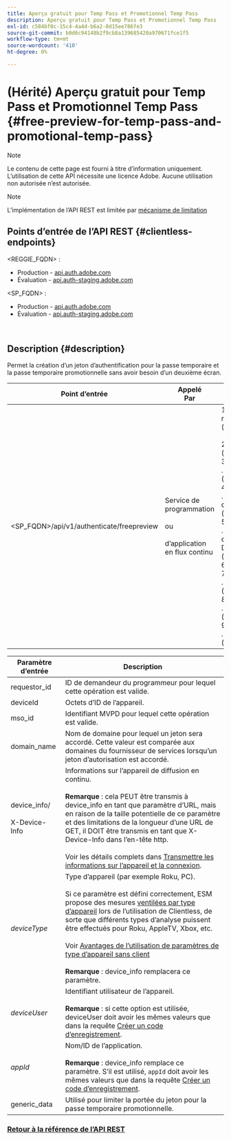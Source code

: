 ```yaml
---
title: Aperçu gratuit pour Temp Pass et Promotionnel Temp Pass
description: Aperçu gratuit pour Temp Pass et Promotionnel Temp Pass
exl-id: c584bf0c-15c4-4a4d-b6a2-8d15ee786fe3
source-git-commit: b0d6c94148b2f9cb8a139685420a970671fce1f5
workflow-type: tm+mt
source-wordcount: '410'
ht-degree: 0%

---
```


# (Hérité) Aperçu gratuit pour Temp Pass et Promotionnel Temp Pass {#free-preview-for-temp-pass-and-promotional-temp-pass}

>[!NOTE]
>
>Le contenu de cette page est fourni à titre d’information uniquement. L’utilisation de cette API nécessite une licence Adobe. Aucune utilisation non autorisée n’est autorisée.

>[!NOTE]
>
> L’implémentation de l’API REST est limitée par [mécanisme de limitation](/help/authentication/integration-guide-programmers/throttling-mechanism.md)

## Points d’entrée de l’API REST {#clientless-endpoints}

&lt;REGGIE_FQDN> :

* Production - [api.auth.adobe.com](http://api.auth.adobe.com/)
* Évaluation - [api.auth-staging.adobe.com](http://api.auth-staging.adobe.com/)

&lt;SP_FQDN> :

* Production - [api.auth.adobe.com](http://api.auth.adobe.com/)
* Évaluation - [api.auth-staging.adobe.com](http://api.auth-staging.adobe.com/)

</br>

## Description {#description}

Permet la création d’un jeton d’authentification pour la passe temporaire et la passe temporaire promotionnelle sans avoir besoin d’un deuxième écran.


| Point d’entrée | Appelé </br>Par | Entrée   </br>Params | HTTP </br>Méthode | Réponse | HTTP </br>Réponse |
|-------------------------------------------|-------------------------------------------------------|-------------------------------------------------------------------------------------------------------------------------------------------------------------------------------------------------------------------------------------------------------------------------------------------------------------------------------------------------|-------------------|-----------------------------------------------------------------------------------------------------------------------------------------------|-------------------------------------------|
| &lt;SP_FQDN>/api/v1/authenticate/freepreview | Service de programmation</br></br>ou</br></br>d’application en flux continu | 1. requestor_id (obligatoire)</br>    </br>2.  deviceId (obligatoire)</br>    3 </br>.  mso_id (obligatoire)</br>    4 </br>.  domain_name (obligatoire)</br>    5 </br>.  device_info/X-Device-Info (obligatoire)</br>6.  deviceType </br>    7 </br>.  deviceUser (obsolète)</br>    8 </br>.  appId (obsolète)</br>    9 </br>.  generic_data (facultatif) | POST | La réponse réussie sera un 204 No Content, indiquant que le jeton a été créé avec succès et est prêt à être utilisé pour les flux authz. | 204 - Aucun contenu   </br>400 - Requête incorrecte |

<div>


| Paramètre d’entrée | Description |
|-------------------------------------|--------------------------------------------------------------------------------------------------------------------------------------------------------------------------------------------------------------------------------------------------------------------------------------------------------------------------------------------------------------------------------------------------------------------------------------------------------------------------------------------------------------------------------------------------------------------------------------------------------------------------------------------------|
| requestor_id | ID de demandeur du programmeur pour lequel cette opération est valide. |
| deviceId | Octets d’ID de l’appareil. |
| mso_id | Identifiant MVPD pour lequel cette opération est valide. |
| domain_name | Nom de domaine pour lequel un jeton sera accordé. Cette valeur est comparée aux domaines du fournisseur de services lorsqu’un jeton d’autorisation est accordé. |
| device_info/</br></br>X-Device-Info | Informations sur l’appareil de diffusion en continu.</br></br>**Remarque** : cela PEUT être transmis à device_info en tant que paramètre d’URL, mais en raison de la taille potentielle de ce paramètre et des limitations de la longueur d’une URL de GET, il DOIT être transmis en tant que X-Device-Info dans l’en-tête http. </br></br>Voir les détails complets dans [Transmettre les informations sur l’appareil et la connexion](/help/authentication/integration-guide-programmers/legacy/client-information/passing-client-information-device-connection-and-application.md). |
| _deviceType_ | Type d’appareil (par exemple Roku, PC).</br></br>Si ce paramètre est défini correctement, ESM propose des mesures [ventilées par type d’appareil](/help/authentication/integration-guide-programmers/features-premium/esm/entitlement-service-monitoring-overview.md#clientless_device_type) lors de l’utilisation de Clientless, de sorte que différents types d’analyse puissent être effectués pour Roku, AppleTV, Xbox, etc.</br></br>Voir [Avantages de l’utilisation de paramètres de type d’appareil sans client ](/help/authentication/integration-guide-programmers/legacy/notes-technical/benefits-of-using-the-clientless-devicetype-parameter-in-pass-metrics.md)</br></br>**Remarque** : device_info remplacera ce paramètre. |
| _deviceUser_ | Identifiant utilisateur de l’appareil.</br></br>**Remarque** : si cette option est utilisée, deviceUser doit avoir les mêmes valeurs que dans la requête [Créer un code d’enregistrement](/help/authentication/integration-guide-programmers/legacy/rest-api-v1/apis/registration-code-request.md). |
| _appId_ | Nom/ID de l’application. </br></br>**Remarque** : device_info remplace ce paramètre. S’il est utilisé, `appId` doit avoir les mêmes valeurs que dans la requête [Créer un code d’enregistrement](/help/authentication/integration-guide-programmers/legacy/rest-api-v1/apis/registration-code-request.md). |
| generic_data | Utilisé pour limiter la portée du jeton pour la passe temporaire promotionnelle. |


### [Retour à la référence de l’API REST](/help/authentication/integration-guide-programmers/legacy/rest-api-v1/rest-api-reference.md)
